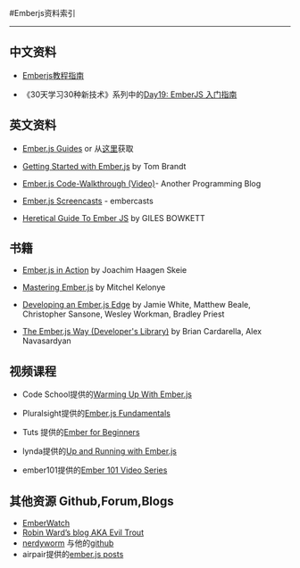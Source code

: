 #Emberjs资料索引
___

## 中文资料
- [Emberjs教程指南](http://www.emberjs.cn/guides/)

- 《30天学习30种新技术》系列中的[Day19: EmberJS 入门指南](http://segmentfault.com/a/1190000000365519)


## 英文资料

- [Ember.js Guides](http://emberjs.com/guides/getting-started/)
 or 从[这里](https://leanpub.com/emberjsguides/read)获取

- [Getting Started with Ember.js](http://twbrandt.github.io/2013/02/11/Ember-Quick_Start_Guide/)  by Tom Brandt

- [Ember.js Code-Walkthrough (Video)](http://www.lukaszielinski.de/blog/posts/2013/02/23/ember-dot-js-code-walkthrough-video/)- Another Programming Blog

- [Ember.js Screencasts](http://www.embercasts.com/) - embercasts

- [Heretical Guide To Ember JS](http://gilesbowkett.blogspot.com/2013/06/heretical-guide-to-ember-js.html) by GILES BOWKETT


## 书籍
- [Ember.js in Action](http://www.amazon.com/Ember-js-Action-Joachim-Haagen-Skeie/dp/1617291455) by Joachim Haagen Skeie

- [Mastering Ember.js](http://www.amazon.com/Mastering-Ember-js-Mitchel-Kelonye/dp/1783981989/ref=pd_bxgy_b_text_y) by Mitchel Kelonye

- [Developing an Ember.js Edge](http://www.amazon.com/Developing-Ember-js-Edge-Jamie-White-ebook/dp/B00JETLW32/ref=sr_1_9?s=books&ie=UTF8&qid=1427061463&sr=1-9&keywords=emberjs) by Jamie White, Matthew Beale, Christopher Sansone, Wesley Workman, Bradley Priest

- [The Ember.js Way (Developer's Library)](http://www.amazon.com/Ember-js-Way-Developers-Library/dp/0321994531/ref=sr_1_8?s=books&ie=UTF8&qid=1427061463&sr=1-8&keywords=emberjs) by Brian Cardarella, Alex Navasardyan

## 视频课程
- Code School提供的[Warming Up With Ember.js](https://www.codeschool.com/courses/warming-up-with-ember-js) 

- Pluralsight提供的[Ember.js 
Fundamentals](http://www.pluralsight.com/courses/emberjs-fundamentals)

- Tuts 提供的[Ember for Beginners](http://code.tutsplus.com/courses/ember-for-beginners)

- lynda提供的[Up and Running with Ember.js](http://www.lynda.com/Emberjs-tutorials/Up-Running-Emberjs/178116-2.html)

- ember101提供的[Ember 101 Video Series](http://ember101.com/videos/001-intro-and-binding-data-to-templates)

## 其他资源 Github,Forum,Blogs
- [EmberWatch](http://emberwatch.com/)
- [Robin Ward’s blog AKA Evil Trout](http://eviltrout.com/)
- [nerdyworm](http://nerdyworm.com/) 与他的[github](https://github.com/nerdyworm)
- airpair提供的[ember.js posts](https://www.airpair.com/posts/tag/ember.js)

